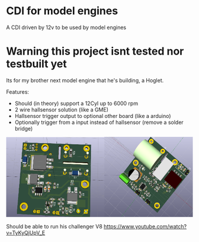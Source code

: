 # CDI for model engines
A CDI driven by 12v to be used by model engines

# Warning this project isnt tested nor testbuilt yet

Its for my brother next model engine that he's building, a Hoglet.

Features:
 * Should (in theory) support a 12Cyl up to 6000 rpm
 * 2 wire hallsensor solution (like a GME)
 * Hallsensor trigger output to optional other board (like a arduino)
 * Optionally trigger from a input instead of hallsensor (remove a solder bridge)
 
![alt](https://raw.githubusercontent.com/mumme74/cdi_model_engines/master/cdi_twin.png)

Should be able to run his challenger V8
https://www.youtube.com/watch?v=TyKyQjUpV_E
